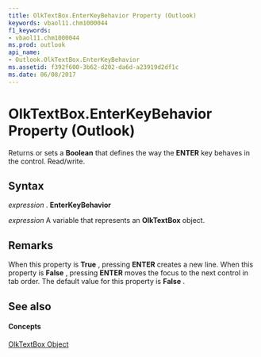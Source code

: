 ```yaml
---
title: OlkTextBox.EnterKeyBehavior Property (Outlook)
keywords: vbaol11.chm1000044
f1_keywords:
- vbaol11.chm1000044
ms.prod: outlook
api_name:
- Outlook.OlkTextBox.EnterKeyBehavior
ms.assetid: f392f600-3b62-d202-da6d-a23919d2df1c
ms.date: 06/08/2017
---
```



# OlkTextBox.EnterKeyBehavior Property (Outlook)

Returns or sets a  **Boolean** that defines the way the **ENTER** key behaves in the control. Read/write.


## Syntax

 _expression_ . **EnterKeyBehavior**

 _expression_ A variable that represents an **OlkTextBox** object.


## Remarks

When this property is  **True** , pressing **ENTER** creates a new line. When this property is **False** , pressing **ENTER** moves the focus to the next control in tab order. The default value for this property is **False** .


## See also


#### Concepts


[OlkTextBox Object](olktextbox-object-outlook.md)

